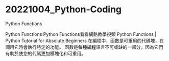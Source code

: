 # 20221004_Python-Coding 
Python Functions

Python Functions Python Functions看看網路教學視頻
Python Functions | Python Tutorial for Absolute Beginners 在編程中，函數是可重用的代碼塊，在調用它時會執行特定的功能。
函數是每種編程語言不可或缺的一部分，因為它們有助於使您的代碼更加模塊化和可重用。
